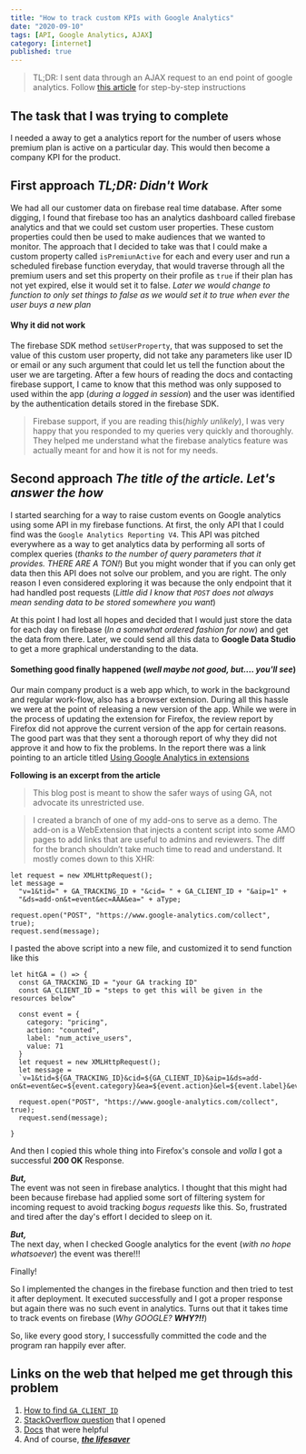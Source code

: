 ```yaml
---
title: "How to track custom KPIs with Google Analytics"
date: "2020-09-10"
tags: [API, Google Analytics, AJAX]
category: [internet]
published: true
---
```

> TL;DR: I sent data through an AJAX request to an end point of google analytics. Follow [this article](/send-custom-events-to-google-analytics) for step-by-step instructions

## The task that I was trying to complete
I needed a away to get a analytics report for the number of users whose premium plan is active on a particular day. This would then become a company KPI for the product.

## First approach *TL;DR: Didn't Work*
We had all our customer data on firebase real time database. After some digging, I found that firebase too has an analytics dashboard called firebase analytics and that we could set custom user properties. These custom properties could then be used to make audiences that we wanted to monitor.
The approach that I decided to take was that I could make a custom property called `isPremiunActive` for each and every user and run a scheduled firebase function everyday, that would traverse through all the premium users and set this property on their profile as `true` if their plan has not yet expired, else it would set it to false.
*Later we would change to function to only set things to false as we would set it to true when ever the user buys a new plan*

#### Why it did not work
The firebase SDK method `setUserProperty`, that was supposed to set the value of this custom user property, did not take any parameters like user ID or email or any such argument that could let us tell the function about the user we are targeting. After a few hours of reading the docs and contacting firebase support, I came to know that this method was only supposed to used within the app (*during a logged in session*) and the user was identified by the authentication details stored in the firebase SDK.

>Firebase support, if you are reading this(*highly unlikely*), I was very happy that you responded to my queries very quickly and thoroughly. They helped me understand what the firebase analytics feature was actually meant for and how it is not for my needs.

## Second approach *The title of the article. Let's answer the how*
I started searching for a way to raise custom events on Google analytics using some API in my firebase functions. At first, the only API that I could find was the `Google Analytics Reporting V4`.
This API was pitched everywhere as a way to get analytics data by performing all sorts of complex queries (*thanks to the number of query parameters that it provides. THERE ARE A TON!*)
But you might wonder that if you can only get data then this API does not solve our problem, and you are right. The only reason I even considered exploring it was because the only endpoint that it had handled post requests (*Little did I know that `POST` does not always mean sending data to be stored somewhere you want*) 

At this point I had lost all hopes and decided that I would just store the data for each day on firebase (*In a somewhat ordered fashion for now*) and get the data from there. Later, we could send all this data to **Google Data Studio** to get a more graphical understanding to the data.

#### Something good finally happened (*well maybe not good, but.... you'll see*)
Our main company product is a web app which, to work in the background and regular work-flow, also has a browser extension. During all this hassle we were at the point of releasing a new version of the app. 
While we were in the process of updating the extension for Firefox, the review report by Firefox did not approve the current version of the app for certain reasons. The good part was that they sent a thorough report of why they did not approve it and how to fix the problems. In the report there was a link pointing to an article titled [Using Google Analytics in extensions](https://blog.mozilla.org/addons/2016/05/31/using-google-analytics-in-extensions/)

**Following is an excerpt from the article**
>This blog post is meant to show the safer ways of using GA, not advocate its unrestricted use.

>I created a branch of one of my add-ons to serve as a demo. The add-on is a WebExtension that injects a content script into some AMO pages to add links that are useful to admins and reviewers. The diff for the branch shouldn’t take much time to read and understand. It mostly comes down to this XHR:
```
let request = new XMLHttpRequest();
let message =
  "v=1&tid=" + GA_TRACKING_ID + "&cid= " + GA_CLIENT_ID + "&aip=1" +
  "&ds=add-on&t=event&ec=AAA&ea=" + aType;

request.open("POST", "https://www.google-analytics.com/collect", true);
request.send(message);
```

I pasted the above script into a new file, and customized it to send function like this

```
let hitGA = () => {
  const GA_TRACKING_ID = "your GA tracking ID"
  const GA_CLIENT_ID = "steps to get this will be given in the resources below"

  const event = {
    category: "pricing",
    action: "counted",
    label: "num_active_users",
    value: 71
  }
  let request = new XMLHttpRequest();
  let message = 
  `v=1&tid=${GA_TRACKING_ID}&cid=${GA_CLIENT_ID}&aip=1&ds=add-on&t=event&ec=${event.category}&ea=${event.action}&el=${event.label}&ev=${event.value}`

  request.open("POST", "https://www.google-analytics.com/collect", true);
  request.send(message);

}
```

And then I copied this whole thing into Firefox's console and *volla* I got a successful **200 OK** Response. 

***But,***\
The event was not seen in firebase analytics. I thought that this might had been because firebase had applied some sort of filtering system for incoming request to avoid tracking *bogus requests* like this.
So, frustrated and tired after the day's effort I decided to sleep on it.

***But,***\
The next day, when I checked Google analytics for the event (*with no hope whatsoever*) the event was there!!!

Finally!

So I implemented the changes in the firebase function and then tried to test it after deployment. It executed successfully and I got a proper response but again there was no such event in analytics.
Turns out that it takes time to track events on firebase (_Why GOOGLE? **WHY?!!**_)

So, like every good story, I successfully committed the code and the program ran happily ever after.


## Links on the web that helped me get through this problem
1. [How to find `GA_CLIENT_ID`](https://www.owox.com/blog/use-cases/google-analytics-client-id/)
2. [StackOverflow question](https://stackoverflow.com/questions/63808048/add-custom-user-property-through-firebase-function) that I opened
3. [Docs](https://developers.google.com/analytics/devguides/collection/protocol/v1/parameters#events) that were helpful
4. And of course, [***the lifesaver***](https://blog.mozilla.org/addons/2016/05/31/using-google-analytics-in-extensions/)
